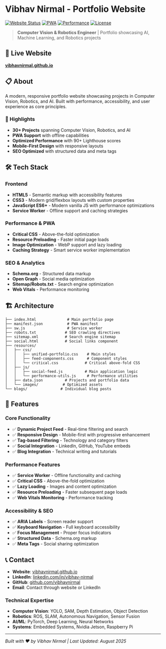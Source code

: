 # Vibhav Nirmal - Portfolio Website

[![Website Status](https://img.shields.io/website?url=https%3A%2F%2Fvibhavnirmal.github.io)](https://vibhavnirmal.github.io)
[![PWA](https://img.shields.io/badge/PWA-enabled-blue)](https://vibhavnirmal.github.io)
[![Performance](https://img.shields.io/badge/Performance-Optimized-green)](#performance-features)
[![License](https://img.shields.io/badge/License-MIT-yellow.svg)](LICENSE)

> **Computer Vision & Robotics Engineer** | Portfolio showcasing AI, Machine Learning, and Robotics projects

## 🚀 Live Website
**[vibhavnirmal.github.io](https://vibhavnirmal.github.io)**

## 📋 About

A modern, responsive portfolio website showcasing projects in Computer Vision, Robotics, and AI. Built with performance, accessibility, and user experience as core principles.

### 🎯 Highlights
- **30+ Projects** spanning Computer Vision, Robotics, and AI
- **PWA Support** with offline capabilities
- **Optimized Performance** with 90+ Lighthouse scores
- **Mobile-First Design** with responsive layouts
- **SEO Optimized** with structured data and meta tags

## 🛠️ Tech Stack

### Frontend
- **HTML5** - Semantic markup with accessibility features
- **CSS3** - Modern grid/flexbox layouts with custom properties
- **JavaScript ES6+** - Modern vanilla JS with performance optimizations
- **Service Worker** - Offline support and caching strategies

### Performance & PWA
- **Critical CSS** - Above-the-fold optimization
- **Resource Preloading** - Faster initial page loads
- **Image Optimization** - WebP support and lazy loading
- **Caching Strategy** - Smart service worker implementation

### SEO & Analytics
- **Schema.org** - Structured data markup
- **Open Graph** - Social media optimization
- **Sitemap/Robots.txt** - Search engine optimization
- **Web Vitals** - Performance monitoring

## 🏗️ Architecture

```
├── index.html              # Main portfolio page
├── manifest.json           # PWA manifest
├── sw.js                   # Service worker
├── robots.txt             # SEO crawling directives
├── sitemap.xml            # Search engine sitemap
├── social.html            # Social links component
├── resources/
│   ├── css/
│   │   ├── unified-portfolio.css    # Main styles
│   │   ├── feed-components.css      # Component styles
│   │   └── critical.css            # Critical above-fold CSS
│   ├── js/
│   │   ├── social-feed.js          # Main application logic
│   │   └── performance-utils.js     # Performance utilities
│   ├── data.json          # Projects and portfolio data
│   └── images/           # Optimized assets
└── blogs/               # Individual blog posts
```

## 🎨 Features

### Core Functionality
- ✅ **Dynamic Project Feed** - Real-time filtering and search
- ✅ **Responsive Design** - Mobile-first with progressive enhancement
- ✅ **Tag-based Filtering** - Technology and category filters
- ✅ **Social Integration** - LinkedIn, GitHub, YouTube embeds
- ✅ **Blog Integration** - Technical writing and tutorials

### Performance Features
- ✅ **Service Worker** - Offline functionality and caching
- ✅ **Critical CSS** - Above-the-fold optimization
- ✅ **Lazy Loading** - Images and content optimization
- ✅ **Resource Preloading** - Faster subsequent page loads
- ✅ **Web Vitals Monitoring** - Performance tracking

### Accessibility & SEO
- ✅ **ARIA Labels** - Screen reader support
- ✅ **Keyboard Navigation** - Full keyboard accessibility
- ✅ **Focus Management** - Proper focus indicators
- ✅ **Structured Data** - Schema.org markup
- ✅ **Meta Tags** - Social sharing optimization


## 📞 Contact

- **Website**: [vibhavnirmal.github.io](https://vibhavnirmal.github.io)
- **LinkedIn**: [linkedin.com/in/vibhav-nirmal](https://linkedin.com/in/vibhav-nirmal)
- **GitHub**: [github.com/vibhavnirmal](https://github.com/vibhavnirmal)
- **Email**: Contact through website or LinkedIn

### Technical Expertise
- **Computer Vision**: YOLO, SAM, Depth Estimation, Object Detection
- **Robotics**: ROS, SLAM, Autonomous Navigation, Sensor Fusion
- **AI/ML**: PyTorch, Deep Learning, Neural Networks
- **Systems**: Embedded Systems, Nvidia Jetson, Raspberry Pi

---

*Built with ❤️ by Vibhav Nirmal | Last Updated: August 2025*
